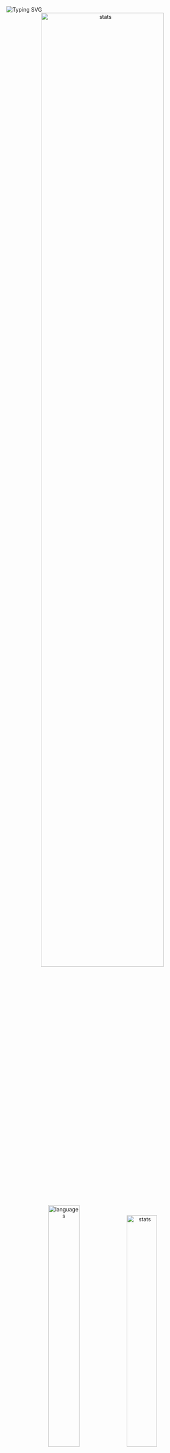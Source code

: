 <img src="https://readme-typing-svg.demolab.com?font=Fira+Code&size=50&duration=3000&color=9745F5&center=true&multiline=true&repeat=false&random=false&width=1000&height=150&lines=Hi!+I'm+Vanya;Python+Fullstack+Developer" alt="Typing SVG" />
<div align="center">
  <img src="http://github-readme-streak-stats.herokuapp.com?user=schr1k&theme=midnight-purple&hide_border=true&border_radius=0&date_format=j%20M%5B%20Y%5D&card_width=500&dates=9745F5&background=020202&border=9745F5&stroke=9745F5&ring=9745F5&fire=9745F5&currStreakNum=9745F5&sideNums=9745F5&currStreakLabel=9745F5&sideLabels=9745F5&excludeDaysLabel=9745F5" alt="stats" width=80%/>
</div>
<div align="center">
  <img src="https://github-readme-stats.vercel.app/api/top-langs/?username=schr1k&hide_border=true&bg_color=020202&text_color=9745F5&title_color=9745F5&layout=compact" alt="languages" width=40.25%>
  <img src="https://github-readme-stats.vercel.app/api?username=schr1k&show_icons=true&hide_border=true&bg_color=020202&text_color=9745F5&title_color=9745F5&icon_color=9745F5&hide_rank=true&hide=contribs,issues" alt="stats" width=39.4%/>
</div>
<div align="center">
  <h1>Skills:</h1>
  <img src="https://skillicons.dev/icons?i=py,postgres,html,css,js,ts,react,next,git,linux" alt="skills" width=80%>
</div>

---
<!--START_SECTION:waka-->
**🐱 My GitHub Data** 

> 📦 89.3 kB Used in GitHub's Storage 
 > 
> 🏆 832 Contributions in the Year 2023
 > 
> 💼 Opted to Hire
 > 
> 📜 12 Public Repositories 
 > 
> 🔑 15 Private Repositories 
 > 
📊 **This Week I Spent My Time On** 

```text
🕑︎ Time Zone: Europe/Moscow

💬 Programming Languages: 
Python                   13 hrs 8 mins       ██████████████░░░░░░░░░░░   56.84 % 
YAML                     3 hrs 50 mins       ████░░░░░░░░░░░░░░░░░░░░░   16.65 % 
Docker                   1 hr 35 mins        ██░░░░░░░░░░░░░░░░░░░░░░░   06.86 % 
Log                      1 hr 25 mins        ██░░░░░░░░░░░░░░░░░░░░░░░   06.16 % 
Bash                     1 hr 12 mins        █░░░░░░░░░░░░░░░░░░░░░░░░   05.23 % 

🔥 Editors: 
PyCharm                  21 hrs 37 mins      ███████████████████████░░   93.55 % 
Vim                      1 hr 7 mins         █░░░░░░░░░░░░░░░░░░░░░░░░   04.88 % 
WebStorm                 18 mins             ░░░░░░░░░░░░░░░░░░░░░░░░░   01.32 % 
Unknown Editor           2 mins              ░░░░░░░░░░░░░░░░░░░░░░░░░   00.19 % 
DataGrip                 1 min               ░░░░░░░░░░░░░░░░░░░░░░░░░   00.07 % 

💻 Operating System: 
Windows                  21 hrs 59 mins      ████████████████████████░   95.12 % 
Linux                    1 hr 7 mins         █░░░░░░░░░░░░░░░░░░░░░░░░   04.88 % 
```

**I Mostly Code in Python** 

```text
Python                   23 repos            ██████████████████░░░░░░░   71.88 % 
HTML                     3 repos             ██░░░░░░░░░░░░░░░░░░░░░░░   09.38 % 
TypeScript               3 repos             ██░░░░░░░░░░░░░░░░░░░░░░░   09.38 % 
JavaScript               2 repos             ██░░░░░░░░░░░░░░░░░░░░░░░   06.25 % 
Lasso                    1 repo              █░░░░░░░░░░░░░░░░░░░░░░░░   03.12 % 
```




 Last Updated on 14/12/2023 08:40:14 UTC
<!--END_SECTION:waka-->
